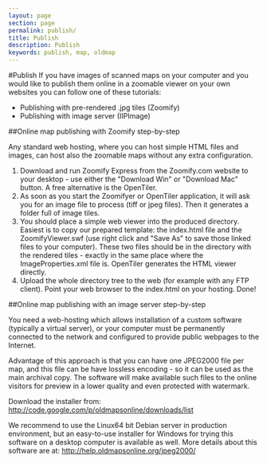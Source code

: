 ```yaml
---
layout: page
section: page
permalink: publish/
title: Publish
description: Publish
keywords: publish, map, oldmap
---
```


#Publish
If you have images of scanned maps on your computer and you would like to publish them online in a zoomable viewer on your own websites you can follow one of these tutorials:

- Publishing with pre-rendered .jpg tiles (Zoomify)
- Publishing with image server (IIPImage)

##Online map publishing with Zoomify step-by-step

Any standard web hosting, where you can host simple HTML files and images, can host also the zoomable maps without any extra configuration.
1. Download and run Zoomify Express from the Zoomify.com website to your desktop - use either the "Download Win" or "Download Mac" button. A free alternative is the OpenTiler.
2. As soon as you start the Zoomifyer or OpenTiler application, it will ask you for an image file to process (tiff or jpeg files). Then it generates a folder full of image tiles.
3. You should place a simple web viewer into the produced directory. Easiest is to copy our prepared template: the index.html file and the ZoomifyViewer.swf (use right click and "Save As" to save those linked files to your computer). These two files should be in the directory with the rendered tiles - exactly in the same place where the ImageProperties.xml file is. OpenTiler generates the HTML viewer directly. 
4. Upload the whole directory tree to the web (for example with any FTP client). Point your web browser to the index.html on your hosting. Done!

##Online map publishing with an image server step-by-step

You need a web-hosting which allows installation of a custom software (typically a virtual server), or your computer must be permanently connected to the network and configured to provide public webpages to the Internet.

Advantage of this approach is that you can have one JPEG2000 file per map, and this file can be have lossless encoding - so it can be used as the main archival copy. The software will make available such files to the online visitors for preview in a lower quality and even protected with watermark.

Download the installer from: http://code.google.com/p/oldmapsonline/downloads/list

We recommend to use the Linux64 bit Debian server in production environment, but an easy-to-use installer for Windows for trying this software on a desktop computer is available as well. More details about this software are at: http://help.oldmapsonline.org/jpeg2000/
